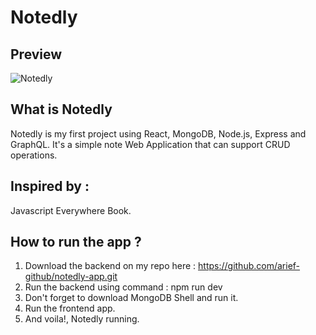 # Notedly

## Preview
![Notedly](https://user-images.githubusercontent.com/76241233/122641899-04e40b00-d143-11eb-8fbd-6bf00a89ab2a.gif)

## What is Notedly
Notedly is my first project using React, MongoDB, Node.js, Express and GraphQL.
It's a simple note Web Application that can support CRUD operations.

## Inspired by :

Javascript Everywhere Book.


## How to run the app ?

1. Download the backend on my repo here : https://github.com/arief-github/notedly-app.git
2. Run the backend using command : npm run dev
3. Don't forget to download MongoDB Shell and run it.
4. Run the frontend app.
5. And voila!, Notedly running.


